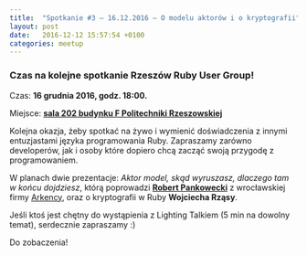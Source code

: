 ```yaml
---
title:  "Spotkanie #3 – 16.12.2016 – O modelu aktorów i o kryptografii"
layout: post
date:   2016-12-12 15:57:54 +0100
categories: meetup
---
```


### Czas na kolejne spotkanie Rzeszów Ruby User Group!

Czas: **16 grudnia 2016, godz. 18:00.**

Miejsce: **[sala 202 budynku F Politechniki
Rzeszowskiej](https://www.google.pl/maps/place/Marii+Sk%C5%82odowskiej-Curie+8%2F2,+Rzesz%C3%B3w/@50.0260119,21.9828244,19z/data=!3m1!4b1!4m5!3m4!1s0x473cfbafc82e1909:0xc1f8b4e1e7f09929!8m2!3d50.0260119!4d21.9833716)**

Kolejna okazja, żeby spotkać na żywo i wymienić doświadczenia z innymi
entuzjastami języka programowania Ruby. Zapraszamy zarówno developerów,
jak i osoby które dopiero chcą zacząć swoją przygodę z programowaniem.

W planach dwie prezentacje:
*Aktor model, skąd wyruszasz, dlaczego tam w końcu dojdziesz*, którą
poprowadzi **[Robert Pankowecki](https://twitter.com/pankowecki)** z
wrocławskiej firmy [Arkency](https://arkency.com/),
oraz o kryptografii w Ruby **Wojciecha Rząsy**.

Jeśli ktoś jest chętny do wystąpienia z Lighting Talkiem (5 min na
dowolny temat), serdecznie zapraszamy :)

Do zobaczenia!
